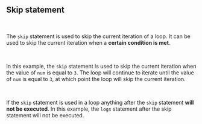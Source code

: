 ## Skip statement

<br />

The `skip` statement is used to skip the current iteration of a loop. It can be used to skip the current iteration when a **certain condition is met**.

<br />

In this example, the `skip` statement is used to skip the current iteration when the value of `num` is equal to `3`. The loop will continue to iterate until the value of `num` is equal to `3`, at which point the loop will skip the current iteration.

<br />

If the `skip` statement is used in a loop anything after the `skip` statement **will not be executed**. In this example, the `logs` statement after the skip statement will not be executed.
